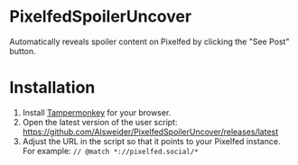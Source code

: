 # PixelfedSpoilerUncover
Automatically reveals spoiler content on Pixelfed by clicking the "See Post" button.

# Installation
1. Install [Tampermonkey](https://www.tampermonkey.net/) for your browser.
2. Open the latest version of the user script: https://github.com/Alsweider/PixelfedSpoilerUncover/releases/latest
3. Adjust the URL in the script so that it points to your Pixelfed instance. For example: `// @match *://pixelfed.social/*`
